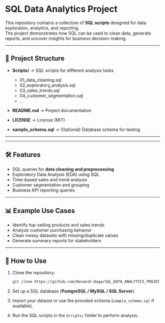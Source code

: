 
# SQL Data Analytics Project

This repository contains a collection of **SQL scripts** designed for data exploration, analytics, and reporting.  
The project demonstrates how SQL can be used to clean data, generate reports, and uncover insights for business decision-making.

---

## 📂 Project Structure

- **Scripts/** → SQL scripts for different analysis tasks  
  - 01_data_cleaning.sql  
  - 02_exploratory_analysis.sql  
  - 03_sales_trends.sql  
  - 04_customer_segmentation.sql  
  - ...  

- **README.md** → Project documentation  

- **LICENSE** → License (MIT)  

- **sample_schema.sql** → (Optional) Database schema for testing

---

---

## 🛠️ Features

- SQL queries for **data cleaning and preprocessing**
- Exploratory Data Analysis (EDA) using SQL
- Time-based sales and trend analysis
- Customer segmentation and grouping
- Business KPI reporting queries

---

## 📊 Example Use Cases

- Identify top-selling products and sales trends
- Analyze customer purchasing behavior
- Clean messy datasets with missing/duplicate values
- Generate summary reports for stakeholders

---

## 🚀 How to Use

1. Clone the repository:
   ```bash
   git clone https://github.com/Devansh-Daga/SQL_DATA_ANALYTICS_PROJECT.git

2. Set up a SQL database (**PostgreSQL / MySQL / SQL Server**).

3. Import your dataset or use the provided schema (`sample_schema.sql` if available).

4. Run the SQL scripts in the `Scripts/` folder to perform analysis.